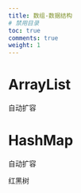 ```yaml
---
title: 数组-数据结构
# 禁用目录
toc: true
comments: true
weight: 1
---
```


# ArrayList

自动扩容

# HashMap

自动扩容

红黑树